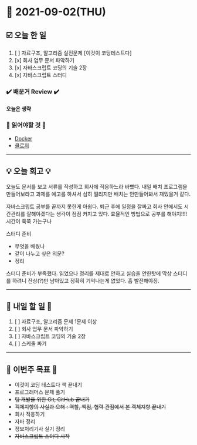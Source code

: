 # 📆 2021-09-02(THU)
## ☑️ 오늘 한 일 
1. [ ] 자료구조, 알고리즘 실전문제 [이것이 코딩테스트다] 
2. [x] 회사 업무 문서 파악하기 
3. [x] 자바스크립트 코딩의 기술 2장 
4. [x] 자바스크립트 스터디 
### ✔️ 배운거 Review ✔️
#### 오늘은 생략 

### 🏁 읽어야할 것 🏁
- [Docker](https://www.redhat.com/ko/topics/containers/what-is-docker)
- [클로저](https://developer.mozilla.org/ko/docs/Web/JavaScript/Closures)

***

## 💡 오늘  회고  💡

오늘도 문서를 보고 서류를 작성하고 회사에 적응하느라 바빴다. 내일 배치 프로그램을 만들어보라고 과제를 예고를 하셔서 심히 떨리지만 
배치는 안만들어봐서 재밌을거 같다. 

자바스크립트 공부를 끝까지 못한게 아쉽다. 퇴근 후에 일정을 잘짜고 회사 안에서도 시간관리를 잘해야겠다는 생각이 점점 커지고 있다.
효율적인 방법으로 공부를 해야지!!!! 시간이 쭉쭉 가는구나

스터디 준비 
- 무엇을 배웠나
- 같이 나누고 싶은 의문?
- 정리

스터디 준비가 부족했다. 읽었으나 정리를 제대로 안하고 실습을 안한탓에 막상 스터디를 하려니 잔상(?)만 남아있고 정확히 기억나는게 없었다.
흠 발전해야징. 

***

## 🎯 내일 할 일 🎯
1. [ ] 자료구조, 알고리즘 문제 1문제 이상 
2. [ ] 회사 업무 문서 파악하기  
3. [ ] 자바스크립트 코딩의 기술 2장 
4. [ ] 스케줄 짜기
***

## 🏁 이번주 목표 🏁
- 이것이 코딩 테스트다 책 끝내기
- 프로그래머스 문제 풀기 
- ~~팀 개발을 위한 Git, GitHub 끝내기~~
- ~~객체지향의 사실과 오해 : 역할, 책임, 협력 관점에서 본 객체지향 끝내기~~
- 회사 적응하기 
- 자바 정리 
- 정보처리기사 실기 정리
- ~~자바스크립트 스터디 시작~~
